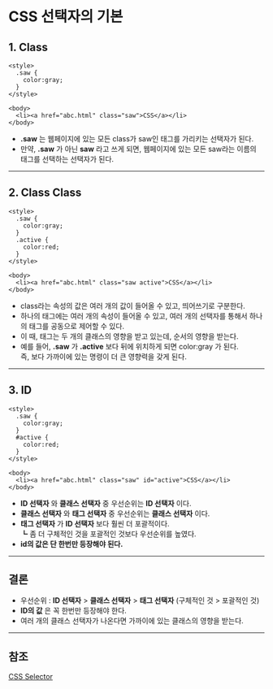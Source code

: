 # CSS 선택자의 기본

## 1. Class  
```
<style>
  .saw {
    color:gray;
  }
</style>

<body>
  <li><a href="abc.html" class="saw">CSS</a></li>
</body>
  ```
* __.saw__ 는 웹페이지에 있는 모든 class가 saw인 태그를 가리키는 선택자가 된다.  
* 만약, __.saw__ 가 아닌 __saw__ 라고 쓰게 되면, 웹페이지에 있는 모든 saw라는 이름의 태그를 선택하는 선택자가 된다.  

----

## 2. Class Class
```
<style>
  .saw {
    color:gray;
  }
  .active {
    color:red;
  }
</style>

<body>
  <li><a href="abc.html" class="saw active">CSS</a></li>
</body>
  ```
* class라는 속성의 값은 여러 개의 값이 들어올 수 있고, 띄어쓰기로 구분한다.  
* 하나의 태그에는 여러 개의 속성이 들어올 수 있고, 여러 개의 선택자를 통해서 하나의 태그를 공동으로 제어할 수 있다.  
* 이 때, <a> 태그는 두 개의 클래스의 영향을 받고 있는데, 순서의 영향을 받는다.  
* 예를 들어, __.saw__ 가 __.active__ 보다 뒤에 위치하게 되면 color:gray 가 된다.  
  즉, 보다 가까이에 있는 명령이 더 큰 영향력을 갖게 된다.  
  
----

## 3. ID
```
<style>
  .saw {
    color:gray;
  }
  #active {
    color:red;
  }
</style>

<body>
  <li><a href="abc.html" class="saw" id="active">CSS</a></li>
</body>
  ```
* __ID 선택자__ 와 __클래스 선택자__ 중 우선순위는 __ID 선택자__ 이다.  
* __클래스 선택자__ 와 __태그 선택자__ 중 우선순위는 __클래스 선택자__ 이다.  
* __태그 선택자__ 가 __ID 선택자__ 보다 훨씬 더 포괄적이다.  
┗ 좀 더 구체적인 것을 포괄적인 것보다 우선순위를 높였다.  
* __id의 값은 단 한번만 등장해야 된다.__  

----

## 결론
* 우선순위 : __ID 선택자__ > __클래스 선택자__ > __태그 선택자__ (구체적인 것 > 포괄적인 것)  
* __ID의 값__ 은 꼭 한번만 등장해야 한다.  
* 여러 개의 클래스 선택자가 나온다면 가까이에 있는 클래스의 영향을 받는다.

----

## 참조
[CSS Selector](https://www.w3schools.com/cssref/css_selectors.asp)
